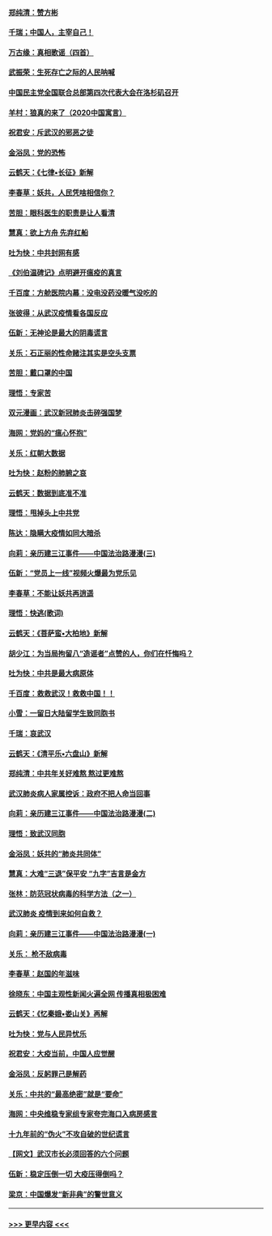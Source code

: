 #### [郑纯清：赞方彬](../pages/nsc993/n11856803.md?t=02101102) 
#### [千瑞；中国人，主宰自己！](../pages/nsc993/n11856793.md?t=02101102) 
#### [万古缘：真相歌谣（四首）](../pages/nsc993/n11856263.md?t=02101102) 
#### [武振荣：生死存亡之际的人民呐喊](../pages/nsc993/n11856256.md?t=02101102) 
#### [中国民主党全国联合总部第四次代表大会在洛杉矶召开](../pages/nsc993/n11856344.md?t=02101102) 
#### [羊村：狼真的来了（2020中国寓言）](../pages/nsc993/n11856229.md?t=02101102) 
#### [祝君安：斥武汉的邪恶之徒](../pages/nsc993/n11855861.md?t=02101102) 
#### [金浴凤：党的恐怖](../pages/nsc993/n11855849.md?t=02101102) 
#### [云鹤天：《七律▪长征》新解](../pages/nsc993/n11855479.md?t=02101102) 
#### [李春草：妖共，人民凭啥相信你？](../pages/nsc993/n11855196.md?t=02101102) 
#### [苦胆：眼科医生的职责是让人看清](../pages/nsc993/n11853840.md?t=02101102) 
#### [慧真：欲上方舟 先弃红船](../pages/nsc993/n11853483.md?t=02101102) 
#### [吐为快：中共封网有感](../pages/nsc993/n11852575.md?t=02101102) 
#### [《刘伯温碑记》点明避开瘟疫的真言](../pages/nsc993/n11852128.md?t=02101102) 
#### [千百度：方舱医院内幕：没电没药没暖气没吃的](../pages/nsc993/n11850211.md?t=02101102) 
#### [张彼得：从武汉疫情看各国反应](../pages/nsc993/n11850102.md?t=02101102) 
#### [伍新：无神论是最大的阴毒谎言](../pages/nsc993/n11846129.md?t=02101102) 
#### [关乐：石正丽的性命赌注其实是空头支票](../pages/nsc993/n11846109.md?t=02101102) 
#### [苦胆：戴口罩的中国](../pages/nsc993/n11845576.md?t=02101102) 
#### [理悟：专家苦](../pages/nsc993/n11845564.md?t=02101102) 
#### [双元漫画：武汉新冠肺炎击碎强国梦](../pages/nsc993/n11843320.md?t=02101102) 
#### [海网：党妈的“瘟心怀抱”](../pages/nsc993/n11840740.md?t=02101102) 
#### [关乐：红朝大数据](../pages/nsc993/n11840675.md?t=02101102) 
#### [吐为快：赵粉的肺腑之哀](../pages/nsc993/n11840618.md?t=02101102) 
#### [云鹤天：数据到底准不准](../pages/nsc993/n11840325.md?t=02101102) 
#### [理悟：甩掉头上中共党](../pages/nsc993/n11838826.md?t=02101102) 
#### [陈达：隐瞒大疫情如同大暗杀](../pages/nsc993/n11838771.md?t=02101102) 
#### [向莉：亲历建三江事件——中国法治路漫漫(三)](../pages/nsc993/n11831825.md?t=02101102) 
#### [伍新：“党员上一线”视频火爆最为党乐见](../pages/nsc993/n11838200.md?t=02101102) 
#### [李春草：不能让妖共再逍遥](../pages/nsc993/n11838102.md?t=02101102) 
#### [理悟：快逃(歌词)](../pages/nsc993/n11838083.md?t=02101102) 
#### [云鹤天：《菩萨蛮▪大柏地》新解](../pages/nsc993/n11838059.md?t=02101102) 
#### [胡少江：为当局拘留八“造谣者”点赞的人，你们在忏悔吗？](../pages/nsc993/n11836801.md?t=02101102) 
#### [吐为快：中共是最大病原体](../pages/nsc993/n11836748.md?t=02101102) 
#### [千百度：救救武汉！救救中国！！](../pages/nsc993/n11836145.md?t=02101102) 
#### [小雪：一留日大陆留学生致同胞书](../pages/nsc993/n11834624.md?t=02101102) 
#### [千瑞：哀武汉](../pages/nsc993/n11833647.md?t=02101102) 
#### [云鹤天：《清平乐▪六盘山》新解](../pages/nsc993/n11833611.md?t=02101102) 
#### [郑纯清：中共年关好难熬 熬过更难熬](../pages/nsc993/n11833489.md?t=02101102) 
#### [武汉肺炎病人家属控诉：政府不把人命当回事](../pages/nsc993/n11833205.md?t=02101102) 
#### [向莉：亲历建三江事件——中国法治路漫漫(二)](../pages/nsc993/n11829102.md?t=02101102) 
#### [理悟：致武汉同胞](../pages/nsc993/n11831522.md?t=02101102) 
#### [金浴凤：妖共的“肺炎共同体”](../pages/nsc993/n11829448.md?t=02101102) 
#### [慧真：大难“三退”保平安 “九字”吉言是金方](../pages/nsc993/n11829501.md?t=02101102) 
#### [张林：防范冠状病毒的科学方法（之一）](../pages/nsc993/n11828618.md?t=02101102) 
#### [武汉肺炎 疫情到来如何自救？](../pages/nsc993/n11827632.md?t=02101102) 
#### [向莉：亲历建三江事件——中国法治路漫漫(一)](../pages/nsc993/n11827190.md?t=02101102) 
#### [关乐： 枪不敌病毒](../pages/nsc993/n11826746.md?t=02101102) 
#### [李春草：赵国的年滋味](../pages/nsc993/n11826321.md?t=02101102) 
#### [徐晓东：中国主观性新闻火遍全网 传播真相极困难](../pages/nsc993/n11826508.md?t=02101102) 
#### [云鹤天：《忆秦娥▪娄山关》再解](../pages/nsc993/n11824682.md?t=02101102) 
#### [吐为快：党与人民异忧乐](../pages/nsc993/n11824660.md?t=02101102) 
#### [祝君安：大疫当前，中国人应觉醒](../pages/nsc993/n11821946.md?t=02101102) 
#### [金浴凤：反躬罪己是解药](../pages/nsc993/n11820280.md?t=02101102) 
#### [关乐：中共的“最高绝密”就是“要命”](../pages/nsc993/n11816946.md?t=02101102) 
#### [海网：中央维稳专家组专家夸完海口入病房感言](../pages/nsc993/n11815138.md?t=02101102) 
#### [十九年前的“伪火”不攻自破的世纪谎言](../pages/nsc993/n11813238.md?t=02101102) 
#### [【网文】武汉市长必须回答的六个问题](../pages/nsc993/n11813848.md?t=02101102) 
#### [伍新：稳定压倒一切 大疫压得倒吗？](../pages/nsc993/n11812634.md?t=02101102) 
#### [梁京：中国爆发“新非典”的警世意义](../pages/nsc993/n11812554.md?t=02101102) 

----
#### [ >>> 更早内容 <<< ](../indexes/nsc993-earlier.md)
